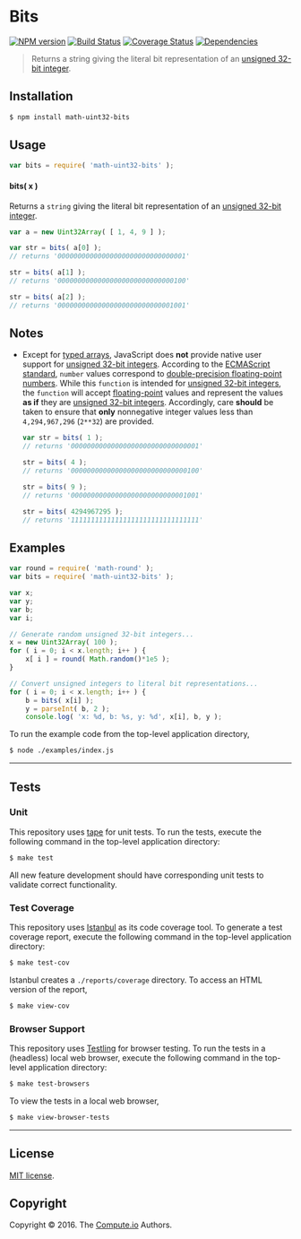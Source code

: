 Bits
===
[![NPM version][npm-image]][npm-url] [![Build Status][build-image]][build-url] [![Coverage Status][coverage-image]][coverage-url] [![Dependencies][dependencies-image]][dependencies-url]

> Returns a string giving the literal bit representation of an [unsigned 32-bit integer][integer].


## Installation

``` bash
$ npm install math-uint32-bits
```


## Usage

``` javascript
var bits = require( 'math-uint32-bits' );
```

#### bits( x )

Returns a `string` giving the literal bit representation of an [unsigned 32-bit integer][integer].

``` javascript
var a = new Uint32Array( [ 1, 4, 9 ] );

var str = bits( a[0] );
// returns '00000000000000000000000000000001'

str = bits( a[1] );
// returns '00000000000000000000000000000100'

str = bits( a[2] );
// returns '00000000000000000000000000001001'
```


## Notes

* 	Except for [typed arrays][typed-arrays], JavaScript does __not__ provide native user support for [unsigned 32-bit integers][integer]. According to the [ECMAScript standard][ecma-262], `number` values correspond to [double-precision floating-point numbers][ieee754]. While this `function` is intended for [unsigned 32-bit integers][integer], the `function` will accept [floating-point][ieee754] values and represent the values __as if__ they are [unsigned 32-bit integers][integer]. Accordingly, care __should__ be taken to ensure that __only__ nonnegative integer values less than `4,294,967,296` (`2**32`) are provided.

	``` javascript
	var str = bits( 1 );
	// returns '00000000000000000000000000000001'

	str = bits( 4 );
	// returns '00000000000000000000000000000100'

	str = bits( 9 );
	// returns '00000000000000000000000000001001'

	str = bits( 4294967295 );
	// returns '11111111111111111111111111111111'
	```


## Examples

``` javascript
var round = require( 'math-round' );
var bits = require( 'math-uint32-bits' );

var x;
var y;
var b;
var i;

// Generate random unsigned 32-bit integers...
x = new Uint32Array( 100 );
for ( i = 0; i < x.length; i++ ) {
	x[ i ] = round( Math.random()*1e5 );
}

// Convert unsigned integers to literal bit representations...
for ( i = 0; i < x.length; i++ ) {
	b = bits( x[i] );
	y = parseInt( b, 2 );
	console.log( 'x: %d, b: %s, y: %d', x[i], b, y );
```

To run the example code from the top-level application directory,

``` bash
$ node ./examples/index.js
```


---
## Tests

### Unit

This repository uses [tape][tape] for unit tests. To run the tests, execute the following command in the top-level application directory:

``` bash
$ make test
```

All new feature development should have corresponding unit tests to validate correct functionality.


### Test Coverage

This repository uses [Istanbul][istanbul] as its code coverage tool. To generate a test coverage report, execute the following command in the top-level application directory:

``` bash
$ make test-cov
```

Istanbul creates a `./reports/coverage` directory. To access an HTML version of the report,

``` bash
$ make view-cov
```


### Browser Support

This repository uses [Testling][testling] for browser testing. To run the tests in a (headless) local web browser, execute the following command in the top-level application directory:

``` bash
$ make test-browsers
```

To view the tests in a local web browser,

``` bash
$ make view-browser-tests
```

<!-- [![browser support][browsers-image]][browsers-url] -->


---
## License

[MIT license](http://opensource.org/licenses/MIT).


## Copyright

Copyright &copy; 2016. The [Compute.io][compute-io] Authors.


[npm-image]: http://img.shields.io/npm/v/math-uint32-bits.svg
[npm-url]: https://npmjs.org/package/math-uint32-bits

[build-image]: http://img.shields.io/travis/math-io/uint32-bits/master.svg
[build-url]: https://travis-ci.org/math-io/uint32-bits

[coverage-image]: https://img.shields.io/codecov/c/github/math-io/uint32-bits/master.svg
[coverage-url]: https://codecov.io/github/math-io/uint32-bits?branch=master

[dependencies-image]: http://img.shields.io/david/math-io/uint32-bits.svg
[dependencies-url]: https://david-dm.org/math-io/uint32-bits

[dev-dependencies-image]: http://img.shields.io/david/dev/math-io/uint32-bits.svg
[dev-dependencies-url]: https://david-dm.org/dev/math-io/uint32-bits

[github-issues-image]: http://img.shields.io/github/issues/math-io/uint32-bits.svg
[github-issues-url]: https://github.com/math-io/uint32-bits/issues

[tape]: https://github.com/substack/tape
[istanbul]: https://github.com/gotwarlost/istanbul
[testling]: https://ci.testling.com

[compute-io]: https://github.com/compute-io/
[integer]: https://en.wikipedia.org/wiki/Integer_(computer_science)
[typed-arrays]: https://developer.mozilla.org/en-US/docs/Web/JavaScript/Typed_arrays
[ecma-262]: http://www.ecma-international.org/ecma-262/5.1/#sec-4.3.19
[ieee754]: https://en.wikipedia.org/wiki/IEEE_754-1985
